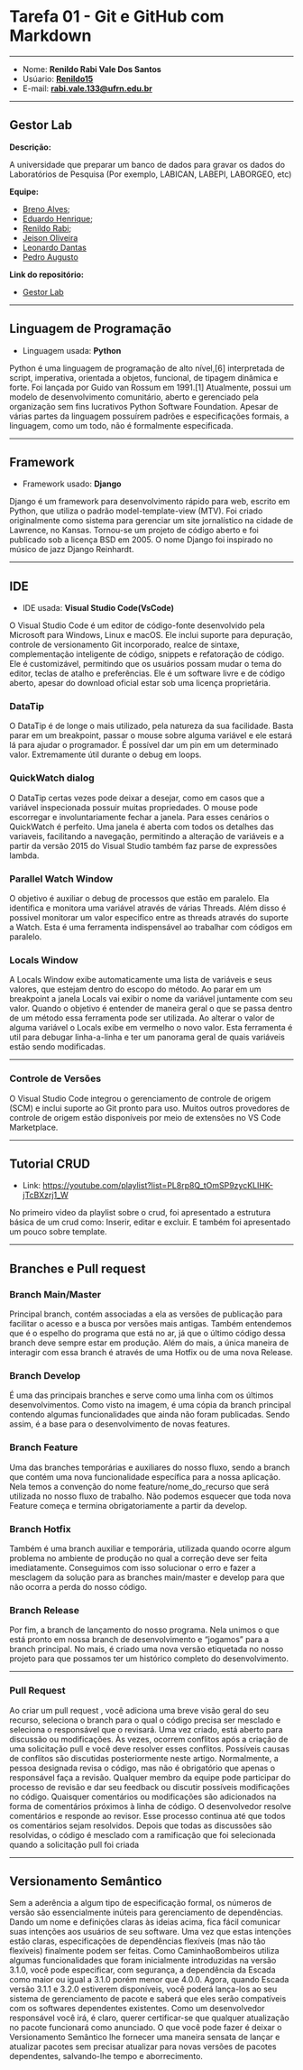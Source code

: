 # Tarefa 01 - Git e GitHub com Markdown
* * *
* Nome: **Renildo Rabi Vale Dos Santos**
* Usúario: **[Renildo15](https://github.com/Renildo15)**
* E-mail: **<rabi.vale.133@ufrn.edu.br>**

* * *
## Gestor Lab

**Descrição:**

A universidade que preparar um banco de dados para gravar os dados do Laboratórios de Pesquisa (Por exemplo, LABICAN, LABEPI, LABORGEO, etc)

**Equipe:**

* [Breno Alves](https://github.com/brenolves); 
* [Eduardo Henrique](https://github.com/rickEDU);
* [Renildo Rabi](https://github.com/Renildo15);
* [Jeison Oliveira](https://github.com/jeisonoliver)
* [Leonardo Dantas](https://github.com/leonardodantas4)
* [Pedro Augusto](https://github.com/PedroAugustoMD)

**Link do repositório:**

* [Gestor Lab](https://github.com/Renildo15/Gestor-Lab)

* * *

## Linguagem de Programação

* Linguagem usada: **Python**

Python é uma linguagem de programação de alto nível,[6] interpretada de script, imperativa, orientada a objetos, funcional, de tipagem dinâmica e forte. Foi lançada por Guido van Rossum em 1991.[1] Atualmente, possui um modelo de desenvolvimento comunitário, aberto e gerenciado pela organização sem fins lucrativos Python Software Foundation. Apesar de várias partes da linguagem possuírem padrões e especificações formais, a linguagem, como um todo, não é formalmente especificada. 

* * *

## Framework

* Framework usado: **Django**

Django é um framework para desenvolvimento rápido para web, escrito em Python, que utiliza o padrão model-template-view (MTV). Foi criado originalmente como sistema para gerenciar um site jornalístico na cidade de Lawrence, no Kansas. Tornou-se um projeto de código aberto e foi publicado sob a licença BSD em 2005. O nome Django foi inspirado no músico de jazz Django Reinhardt.

* * *

## IDE

* IDE usada: **Visual Studio Code(VsCode)**

O Visual Studio Code é um editor de código-fonte desenvolvido pela Microsoft para Windows, Linux e macOS. Ele inclui suporte para depuração, controle de versionamento Git incorporado, realce de sintaxe, complementação inteligente de código, snippets e refatoração de código. Ele é customizável, permitindo que os usuários possam mudar o tema do editor, teclas de atalho e preferências. Ele é um software livre e de código aberto, apesar do download oficial estar sob uma licença proprietária.


### DataTip

O DataTip é de longe o mais utilizado, pela natureza da sua facilidade. Basta parar em um breakpoint, passar o mouse sobre alguma variável e ele estará lá para ajudar o programador.
É possível dar um pin em um determinado valor. Extremamente útil durante o debug em loops.

### QuickWatch dialog

O DataTip certas vezes pode deixar a desejar, como em casos que a variável inspecionada possuir muitas propriedades. O mouse pode escorregar e involuntariamente fechar a janela. Para esses cenários o QuickWatch é perfeito. Uma janela é aberta com todos os detalhes das variaveis, facilitando a navegação, permitindo a alteração de variáveis e a partir da versão 2015 do Visual Studio também faz parse de expressões lambda.

### Parallel Watch Window

O objetivo é auxiliar o debug de processos que estão em paralelo. Ela identifica e monitora uma variável através de várias Threads. Além disso é possivel monitorar um valor especifico entre as threads através do suporte a Watch.
Esta é uma ferramenta indispensável ao trabalhar com códigos em paralelo.

### Locals Window

A Locals Window exibe automaticamente uma lista de variáveis e seus valores, que estejam dentro do escopo do método. Ao parar em um breakpoint a janela Locals vai exibir o nome da variável juntamente com seu valor.
Quando o objetivo é entender de maneira geral o que se passa dentro de um método essa ferramenta pode ser utilizada. Ao alterar o valor de alguma variável o Locals exibe em vermelho o novo valor. Esta ferramenta é util para debugar linha-a-linha e ter um panorama geral de quais variáveis estão sendo modificadas.

* * *

### Controle de Versões

O Visual Studio Code integrou o gerenciamento de controle de origem (SCM) e inclui suporte ao Git pronto para uso. Muitos outros provedores de controle de origem estão disponíveis por meio de extensões no VS Code Marketplace.

* * *

## Tutorial CRUD

* Link: https://youtube.com/playlist?list=PL8rp8Q_tOmSP9zycKLIHK-jTcBXzrj1_W

No primeiro video da playlist sobre o crud, foi apresentado a estrutura básica de um crud como:
Inserir, editar e excluir. E também foi apresentado um pouco sobre template.

* * *

## Branches e Pull request 

### Branch Main/Master
Principal branch, contém associadas a ela as versões de publicação para facilitar o acesso e a busca por versões mais antigas. Também entendemos que é o espelho do programa que está no ar, já que o último código dessa branch deve sempre estar em produção. Além do mais, a única maneira de interagir com essa branch é através de uma Hotfix ou de uma nova Release.

### Branch Develop
É uma das principais branches e serve como uma linha com os últimos desenvolvimentos. Como visto na imagem, é uma cópia da branch principal contendo algumas funcionalidades que ainda não foram publicadas. Sendo assim, é a base para o desenvolvimento de novas features.

### Branch Feature
Uma das branches temporárias e auxiliares do nosso fluxo, sendo a branch que contém uma nova funcionalidade específica para a nossa aplicação. Nela temos a convenção do nome feature/nome_do_recurso que será utilizada no nosso fluxo de trabalho. Não podemos esquecer que toda nova Feature começa e termina obrigatoriamente a partir da develop.

### Branch Hotfix
Também é uma branch auxiliar e temporária, utilizada quando ocorre algum problema no ambiente de produção no qual a correção deve ser feita imediatamente. Conseguimos com isso solucionar o erro e fazer a mesclagem da solução para as branches main/master e develop para que não ocorra a perda do nosso código.

### Branch Release
Por fim, a branch de lançamento do nosso programa. Nela unimos o que está pronto em nossa branch de desenvolvimento e “jogamos” para a branch principal. No mais, é criado uma nova versão etiquetada no nosso projeto para que possamos ter um histórico completo do desenvolvimento.

* * * *

### Pull Request

Ao  criar um pull request , você adiciona uma breve visão geral do seu recurso, seleciona o branch para o qual o código precisa ser mesclado e seleciona o responsável que o revisará.
Uma vez criado, está aberto para discussão ou modificações.
Às vezes, ocorrem conflitos após a criação de uma solicitação pull e você deve resolver esses conflitos. Possíveis causas de conflitos são discutidas posteriormente neste artigo.
Normalmente, a pessoa designada revisa o código, mas não é obrigatório que apenas o responsável faça a revisão. Qualquer membro da equipe pode participar do processo de revisão e dar seu feedback ou discutir possíveis modificações no código.
Quaisquer comentários ou modificações são adicionados na forma de comentários próximos à linha de código.
O desenvolvedor resolve comentários e responde ao revisor.
Esse processo continua até que todos os comentários sejam resolvidos.
Depois que todas as discussões são resolvidas, o código é mesclado com a ramificação que foi selecionada quando a solicitação pull foi criada

* * *

## Versionamento Semântico

Sem a aderência a algum tipo de especificação formal, os números de versão são essencialmente inúteis para gerenciamento de dependências. 
Dando um nome e definições claras às ideias acima, fica fácil comunicar suas intenções aos usuários de seu software. 
Uma vez que estas intenções estão claras, especificações de dependências flexíveis (mas não tão flexíveis) finalmente podem ser feitas. 
Como CaminhaoBombeiros utiliza algumas funcionalidades que foram inicialmente introduzidas na versão 3.1.0, você pode especificar, com segurança, a dependência da Escada como maior ou igual a 3.1.0 porém menor que 4.0.0. 
Agora, quando Escada versão 3.1.1 e 3.2.0 estiverem disponíveis, você poderá lança-los ao seu sistema de gerenciamento de pacote e saberá que eles serão compatíveis com os softwares dependentes existentes. 
Como um desenvolvedor responsável você irá, é claro, querer certificar-se que qualquer atualização no pacote funcionará como anunciado. 
O que você pode fazer é deixar o Versionamento Semântico lhe fornecer uma maneira sensata de lançar e atualizar pacotes sem precisar atualizar para novas versões de pacotes dependentes, salvando-lhe tempo e aborrecimento.